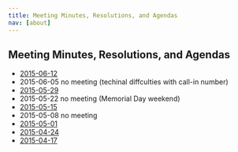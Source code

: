 ```yaml
---
title: Meeting Minutes, Resolutions, and Agendas
nav: [about]
---
```


## Meeting Minutes, Resolutions, and Agendas ##

* [2015-06-12]({{site.github.url}}/about/minutes/2015-06-12/)
* 2015-06-05 no meeting (techinal diffculties with call-in number)
* [2015-05-29]({{site.github.url}}/about/minutes/2015-05-29/)
* 2015-05-22 no meeting (Memorial Day weekend)
* [2015-05-15]({{site.github.url}}/about/minutes/2015-05-15/)
* 2015-05-08 no meeting
* [2015-05-01]({{site.github.url}}/about/minutes/2015-05-01/)
* [2015-04-24]({{site.github.url}}/about/minutes/2015-04-24/)
* [2015-04-17]({{site.github.url}}/about/minutes/2015-04-17/)
